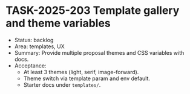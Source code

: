 # TASK-2025-203 Template gallery and theme variables

- Status: backlog
- Area: templates, UX
- Summary: Provide multiple proposal themes and CSS variables with docs.
- Acceptance:
  - At least 3 themes (light, serif, image-forward).
  - Theme switch via template param and env default.
  - Starter docs under `templates/`.
